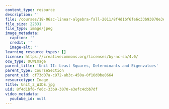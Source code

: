 ```yaml
---
content_type: resource
description: ''
file: /courses/18-06sc-linear-algebra-fall-2011/8f4d1bf6fe6c33b93070e3efc4cbb7df_Unit_2_WIDE.jpg
file_size: 22331
file_type: image/jpeg
image_metadata:
  caption: ''
  credit: ''
  image-alt: ''
learning_resource_types: []
license: https://creativecommons.org/licenses/by-nc-sa/4.0/
ocw_type: OCWImage
parent_title: 'Unit II: Least Squares, Determinants and Eigenvalues'
parent_type: CourseSection
parent_uid: cf73d07a-c972-ab3c-450a-0f10d0be0664
resourcetype: Image
title: Unit_2_WIDE.jpg
uid: 8f4d1bf6-fe6c-33b9-3070-e3efc4cbb7df
video_metadata:
  youtube_id: null
---
```

